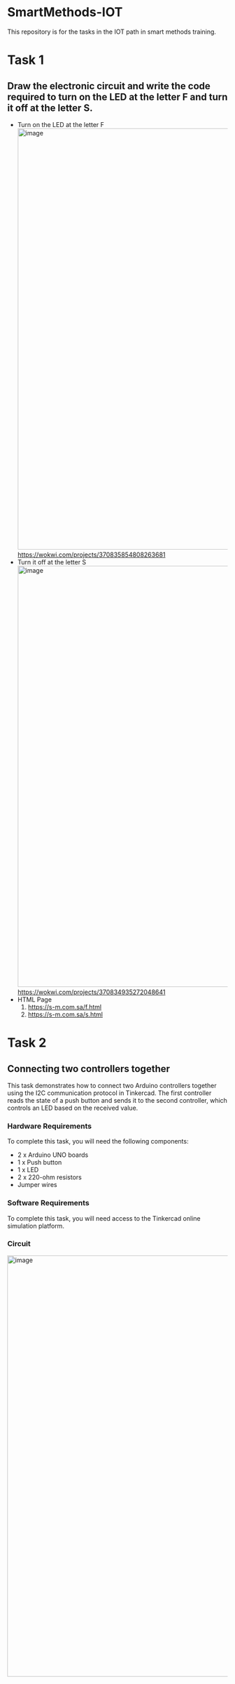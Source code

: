 # SmartMethods-IOT
This repository is for the tasks in the IOT path in smart methods training.
# Task 1
## Draw the electronic circuit and write the code required to turn on the LED at the letter F and turn it off at the letter S.
- Turn on the LED at the letter F
  <img width="960" alt="image" src="https://github.com/NZ199/SmartMethods-IOT/assets/95175322/9b031d2c-6bad-435c-b63c-73d4c652cbc9">
   https://wokwi.com/projects/370835854808263681
- Turn it off at the letter S
  <img width="960" alt="image" src="https://github.com/NZ199/SmartMethods-IOT/assets/95175322/1229a7d8-384d-4d3e-a54a-02e6c77a3c0c">
  https://wokwi.com/projects/370834935272048641
- HTML Page
  1. https://s-m.com.sa/f.html
  2. https://s-m.com.sa/s.html


# Task 2
## Connecting two controllers together
This task demonstrates how to connect two Arduino controllers together using the I2C communication protocol in Tinkercad. The first controller reads the state of a push button and sends it to the second controller, which controls an LED based on the received value.
### Hardware Requirements
To complete this task, you will need the following components:
- 2 x Arduino UNO boards
- 1 x Push button
- 1 x LED
- 2 x 220-ohm resistors
- Jumper wires

### Software Requirements
To complete this task, you will need access to the Tinkercad online simulation platform.

### Circuit 
<img width="960" alt="image" src="https://github.com/NZ199/SmartMethods-IOT/assets/95175322/4654c7fa-e7a4-43a1-a170-c6cf74ba863b">

  
    

